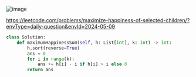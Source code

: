 ![image](https://github.com/NaoCoding/LeetCode_Daily2024/assets/86964895/53cdbc18-21f6-4d2c-8a9a-6e4e9a73b73a)

https://leetcode.com/problems/maximize-happiness-of-selected-children/?envType=daily-question&envId=2024-05-09

```py
class Solution:
    def maximumHappinessSum(self, h: List[int], k: int) -> int:
        h.sort(reverse=True)
        ans = 0
        for i in range(k):
            ans += h[i] - i if h[i] > i else 0
        return ans
```
